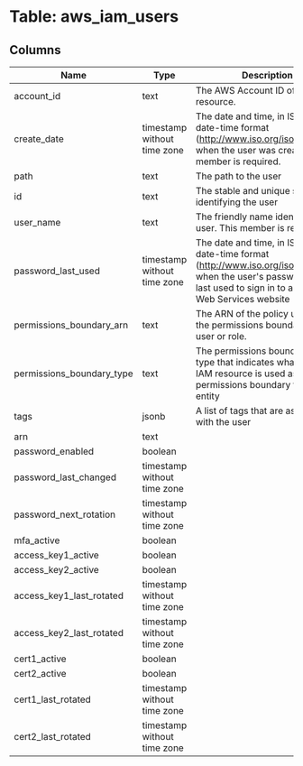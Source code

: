 
# Table: aws_iam_users

## Columns
| Name        | Type           | Description  |
| ------------- | ------------- | -----  |
|account_id|text|The AWS Account ID of the resource.|
|create_date|timestamp without time zone|The date and time, in ISO 8601 date-time format (http://www.iso.org/iso/iso8601), when the user was created.  This member is required.|
|path|text|The path to the user|
|id|text|The stable and unique string identifying the user|
|user_name|text|The friendly name identifying the user.  This member is required.|
|password_last_used|timestamp without time zone|The date and time, in ISO 8601 date-time format (http://www.iso.org/iso/iso8601), when the user's password was last used to sign in to an Amazon Web Services website|
|permissions_boundary_arn|text|The ARN of the policy used to set the permissions boundary for the user or role.|
|permissions_boundary_type|text|The permissions boundary usage type that indicates what type of IAM resource is used as the permissions boundary for an entity|
|tags|jsonb|A list of tags that are associated with the user|
|arn|text||
|password_enabled|boolean||
|password_last_changed|timestamp without time zone||
|password_next_rotation|timestamp without time zone||
|mfa_active|boolean||
|access_key1_active|boolean||
|access_key2_active|boolean||
|access_key1_last_rotated|timestamp without time zone||
|access_key2_last_rotated|timestamp without time zone||
|cert1_active|boolean||
|cert2_active|boolean||
|cert1_last_rotated|timestamp without time zone||
|cert2_last_rotated|timestamp without time zone||
